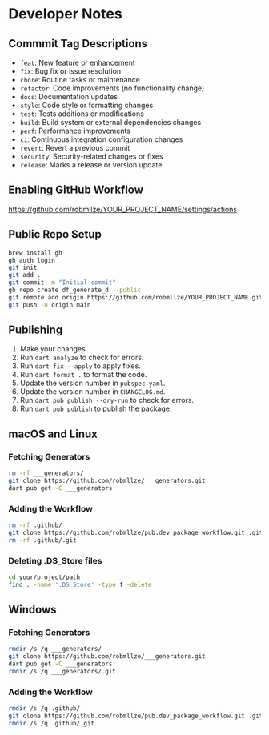 # Developer Notes

## Commmit Tag Descriptions

- `feat`: New feature or enhancement
- `fix`: Bug fix or issue resolution
- `chore`: Routine tasks or maintenance
- `refactor`: Code improvements (no functionality change)
- `docs`: Documentation updates
- `style`: Code style or formatting changes
- `test`: Tests additions or modifications
- `build`: Build system or external dependencies changes
- `perf`: Performance improvements
- `ci`: Continuous integration configuration changes
- `revert`: Revert a previous commit
- `security`: Security-related changes or fixes
- `release`: Marks a release or version update

## Enabling GitHub Workflow

https://github.com/robmllze/YOUR_PROJECT_NAME/settings/actions

## Public Repo Setup

```sh
brew install gh
gh auth login
git init
git add .
git commit -m "Initial commit"
gh repo create df_generate_d --public
git remote add origin https://github.com/robmllze/YOUR_PROJECT_NAME.git
git push -u origin main
```

## Publishing

1. Make your changes.
1. Run `dart analyze` to check for errors.
1. Run `dart fix --apply` to apply fixes.
1. Run `dart format .` to format the code.
1. Update the version number in `pubspec.yaml`.
1. Update the version number in `CHANGELOG.md`.
1. Run `dart pub publish --dry-run` to check for errors.
1. Run `dart pub publish` to publish the package.

## macOS and Linux

### Fetching Generators

```bash
rm -rf ___generators/
git clone https://github.com/robmllze/___generators.git
dart pub get -C ___generators
```

### Adding the Workflow

```bash
rm -rf .github/
git clone https://github.com/robmllze/pub.dev_package_workflow.git .github
rm -rf .github/.git
```

### Deleting .DS_Store files

```bash
cd your/project/path
find . -name '.DS_Store' -type f -delete
```

## Windows

### Fetching Generators

```bash
rmdir /s /q ___generators/
git clone https://github.com/robmllze/___generators.git
dart pub get -C ___generators
rmdir /s /q ___generators/.git
```

### Adding the Workflow

```bash
rmdir /s /q .github/
git clone https://github.com/robmllze/pub.dev_package_workflow.git .github
rmdir /s /q .github/.git
```
